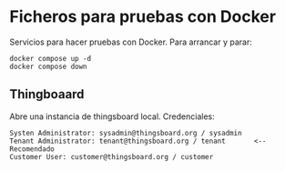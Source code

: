 # Ficheros para pruebas con Docker

Servicios para hacer pruebas con Docker. Para arrancar y parar:
```
docker compose up -d
docker compose down
```

## Thingboaard

Abre una instancia de thingsboard local. Credenciales:

    
    Systen Administrator: sysadmin@thingsboard.org / sysadmin
    Tenant Administrator: tenant@thingsboard.org / tenant       <-- Recomendado
    Customer User: customer@thingsboard.org / customer
